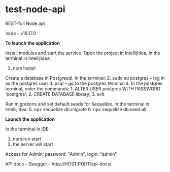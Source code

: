 # test-node-api
REST-full Node api

node - v18.17.0

**To launch the application**

Install modules and start the service.
Open the project in IntellijIdea, in the terminal in IntellijIdea:
1. npm install

Create a database in Postgresql.
In the terminal:
2. sudo su postgres – log in as the postgres user
3. psql – go to the postgres terminal
4. In the postgres terminal, enter the commands:
    1. ALTER USER postgres WITH PASSWORD ‘postgres’;
    2. CREATE DATABASE library;
    3. exit

Run migrations and set default seeds for Sequelize.
In the terminal in IntellijIdea:
5. npx sequelize db:migrate
6. npx sequelize db:seed:all

**Launch the application**

In the terminal in IDE:
1. npm run start
2. the server will start


Access for Admin:
password: "Admin",
login: "admin"


API docs - Swagger - http://HOST:PORT/api-docs/
